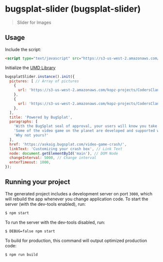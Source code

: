 
# bugsplat-slider (bugsplat-slider)

> Slider for Images

## Usage

Include the script:

```html
<script type="text/javascript" src="https://s3-us-west-2.amazonaws.com/kopz-projects/CodersClan/BugSplat/slider/bundle.js"></script>
```

Initialize the [UMD Library](https://github.com/umdjs/umd)

```javascript
bugsplatSlider.instance().init({
  pictures: [ // Array of pictures
    {
      url: 'https://s3-us-west-2.amazonaws.com/kopz-projects/CodersClan/BugSplat/slider/Asset+2.png'
    },
    {
      url: 'https://s3-us-west-2.amazonaws.com/kopz-projects/CodersClan/BugSplat/slider/Asset+1.png',
    },
  ],
  title: 'Powered by BugSplat',
  paragraphs: [
    'With the BugSplat seal of approval, your users will know you take crashes and stability seriously',
    'Some of the video game on the planet are developed and supported with BugSplat',
    'Why not yours?'
  ],
  href: 'https://askaig.bugsplat.com/video-game-crash/',
  linkText: 'Customizing your crash box', // Link Text
  node: document.getElementById('main'), // DOM Node
  changeInterval: 5000, // Change interval
  enterTimeout: 1000,
});
```

## Running your project

The generated project includes a development server on port `3000`, which will rebuild the app whenever you change application code. To start the server (with the dev-tools enabled), run:

```bash
$ npm start
```

To run the server with the dev-tools disabled, run:

```bash
$ DEBUG=false npm start
```

To build for production, this command will output optimized production code:

```bash
$ npm run build
```
